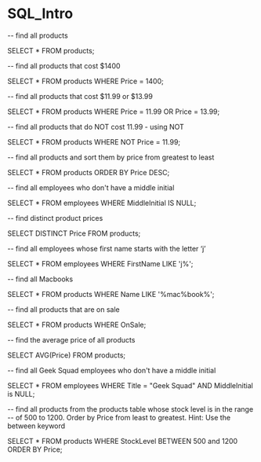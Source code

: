 # SQL_Intro

-- find all products

SELECT * FROM products;

-- find all products that cost $1400

SELECT * FROM products WHERE Price = 1400;

-- find all products that cost $11.99 or $13.99

SELECT * FROM products WHERE Price = 11.99 OR Price = 13.99;

-- find all products that do NOT cost 11.99 - using NOT

SELECT * FROM products WHERE NOT Price = 11.99;

-- find all products and sort them by price from greatest to least

SELECT * FROM products ORDER BY Price DESC;

-- find all employees who don't have a middle initial

SELECT * FROM employees WHERE MiddleInitial IS NULL;

-- find distinct product prices

SELECT DISTINCT Price FROM products;

-- find all employees whose first name starts with the letter ‘j’

SELECT * FROM employees WHERE FirstName LIKE 'j%';

-- find all Macbooks

SELECT * FROM products WHERE Name LIKE '%mac%book%';

-- find all products that are on sale

SELECT * FROM products WHERE OnSale;

-- find the average price of all products

SELECT AVG(Price) FROM products;

-- find all Geek Squad employees who don't have a middle initial

SELECT * FROM employees WHERE Title = "Geek Squad" AND MiddleInitial is NULL;

-- find all products from the products table whose stock level is in the range -- of 500 to 1200. Order by Price from least to greatest. Hint: Use the between keyword

SELECT * FROM products WHERE StockLevel BETWEEN 500 and 1200 ORDER BY Price;
